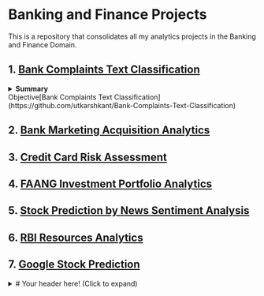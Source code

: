 # Banking and Finance Projects

This is a repository that consolidates all my analytics projects in the Banking and Finance Domain.

## 1. [Bank Complaints Text Classification](https://github.com/utkarshkant/Bank-Complaints-Text-Classification)
<details>
<summary>
  <b>Summary</b>
  <br>
  Objective[Bank Complaints Text Classification](https://github.com/utkarshkant/Bank-Complaints-Text-Classification)</summary>
<br>
This is how you dropdown.
</details>

## 2. [Bank Marketing Acquisition Analytics](https://github.com/utkarshkant/Bank-Marketing-Acquisition-Analytics)

## 3. [Credit Card Risk Assessment](https://github.com/utkarshkant/Credit-Card-Risk-Assessment)

## 4. [FAANG Investment Portfolio Analytics](https://github.com/utkarshkant/FAANG-Investment-Portfolio-Analytics)

## 5. [Stock Prediction by News Sentiment Analysis](https://github.com/utkarshkant/Stock-Prediction-by-News-Sentiment-Analysis)

## 6. [RBI Resources Analytics](https://github.com/utkarshkant/RBI-Resources-Analytics)

## 7. [Google Stock Prediction](https://github.com/utkarshkant/Google-Stock-Prediction)

<details>
  <summary># Your header here! (Click to expand)</summary>
  Your content here...
  > markup like blockquote's should even work on github!
  more content here...
</details>

